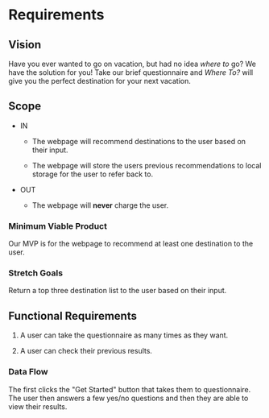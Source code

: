 # Requirements

## Vision

Have you ever wanted to go on vacation, but had no idea *where to* go? We have the solution for you! Take our brief questionnaire and *Where To?* will give you the perfect destination for your next vacation.

## Scope

- IN

  - The webpage will recommend destinations to the user based on their input.

  - The webpage will store the users previous recommendations to local storage for the user to refer back to.

- OUT

  - The webpage will **never** charge the user.

### Minimum Viable Product

Our MVP is for the webpage to recommend at least one destination to the user.

### Stretch Goals

Return a top three destination list to the user based on their input.

## Functional Requirements

1. A user can take the questionnaire as many times as they want.

2. A user can check their previous results.

### Data Flow

The first clicks the "Get Started" button that takes them to questionnaire. The user then answers a few yes/no questions and then they are able to view their results. 
